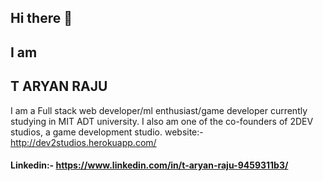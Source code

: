 ## Hi there 👋
## I am
## T ARYAN RAJU

I am a Full stack web developer/ml enthusiast/game developer currently studying in MIT ADT university.
I also am one of the co-founders of 2DEV studios, a game development studio.
website:- http://dev2studios.herokuapp.com/

#### Linkedin:- https://www.linkedin.com/in/t-aryan-raju-9459311b3/


